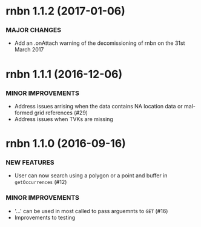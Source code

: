 rnbn 1.1.2 (2017-01-06)
=========================

### MAJOR CHANGES

* Add an .onAttach warning of the decomissioning of rnbn on the 31st March 2017

rnbn 1.1.1 (2016-12-06)
=========================

### MINOR IMPROVEMENTS

* Address issues arrising when the data contains NA location data or mal-formed grid references (#29)
* Address issues when TVKs are missing

rnbn 1.1.0 (2016-09-16)
=========================
    
### NEW FEATURES

* User can now search using a polygon or a point and buffer in `getOccurrences` (#12)

### MINOR IMPROVEMENTS

* '...' can be used in most called to pass arguemnts to `GET` (#16)
* Improvements to testing
